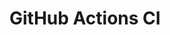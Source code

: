 # GitHub Actions CI






































































































































































































































































































































































































































































































































































































































































































































































































































































































































































































































































































































































































































































































































































































































































































































































































































































































































































































































































































































































































































































































































































































































































































































































































































































































































































































































































































































































































































































































































































































































































































































































































































































































































































































































































































































































































































































































































































































